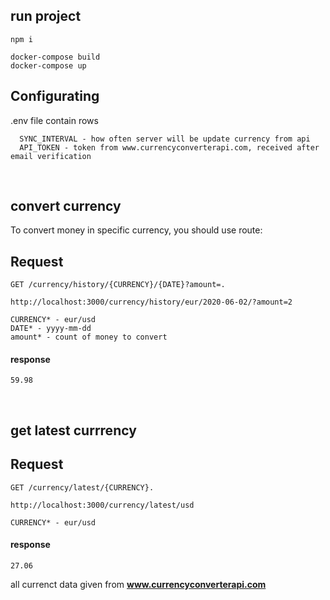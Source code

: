 ## run project
```
npm i

docker-compose build
docker-compose up
```

## Configurating

.env file contain rows 

```
  SYNC_INTERVAL - how often server will be update currency from api
  API_TOKEN - token from www.currencyconverterapi.com, received after email verification
```
<br/>

## convert currency

To convert money in specific currency, you should use route:


## Request

    GET /currency/history/{CURRENCY}/{DATE}?amount=.

    http://localhost:3000/currency/history/eur/2020-06-02/?amount=2
```
CURRENCY* - eur/usd
DATE* - yyyy-mm-dd
amount* - count of money to convert
```

#### response
```
59.98 
```
<br/>

## get latest currrency

## Request

    GET /currency/latest/{CURRENCY}.

    http://localhost:3000/currency/latest/usd
```
CURRENCY* - eur/usd
```

#### response
```
27.06 
```

all currenct data given from **www.currencyconverterapi.com**
